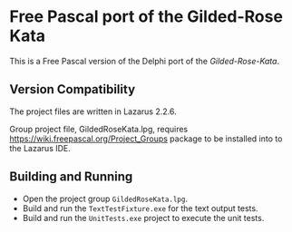 # Free Pascal port of the Gilded-Rose Kata
This is a Free Pascal version of the Delphi port of the *Gilded-Rose-Kata*.

## Version Compatibility
The project files are written in Lazarus 2.2.6.

Group project file, GildedRoseKata.lpg, requires https://wiki.freepascal.org/Project_Groups package to be installed into to the Lazarus IDE.

## Building and Running
* Open the project group `GildedRoseKata.lpg`.
* Build and run the `TextTestFixture.exe` for the text output tests.
* Build and run the `UnitTests.exe` project to execute the unit tests.